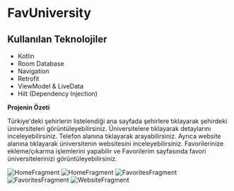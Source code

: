 # FavUniversity

## Kullanılan Teknolojiler<br/>
* Kotlin
* Room Database
* Navigation
* Retrofit
* ViewModel & LiveData <br/>
* Hilt (Dependency Injection) <br/>

**Projenin Özeti** <br/>

Türkiye'deki şehirlerin listelendiği ana sayfada şehirlere tıklayarak şehirdeki üniversiteleri 
görüntüleyebilirsiniz. Üniversitelere tıklayarak detaylarını inceleyebilirsiniz. Telefon alanına 
tıklayarak arayabilirsiniz. Ayrıca website alanına tıklayarak üniversitenin websitesini inceleyebilirsiniz.
Favorilerinize ekleme/çıkarma işlemlerini yapabilir ve Favorilerim sayfasında favori üniversitelerinizi
görüntüleyebilirsiniz.


![HomeFragment](./images/HomeFirst.png)
![HomeFragment](./images/HomeSecond.png)
![FavoritesFragment](./images/FavoritesFirst.png)
![FavoritesFragment](./images/FavoritesSecond.png)
![WebsiteFragment](./images/WebsiteFragment.png)